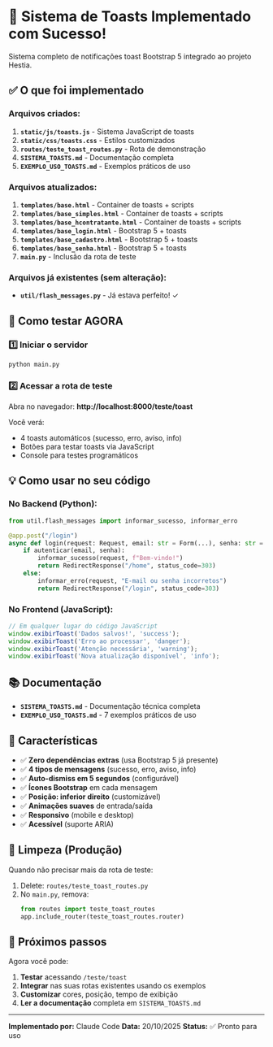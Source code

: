 # 🎉 Sistema de Toasts Implementado com Sucesso!

Sistema completo de notificações toast Bootstrap 5 integrado ao projeto Hestia.

## ✅ O que foi implementado

### Arquivos criados:

1. **`static/js/toasts.js`** - Sistema JavaScript de toasts
2. **`static/css/toasts.css`** - Estilos customizados
3. **`routes/teste_toast_routes.py`** - Rota de demonstração
4. **`SISTEMA_TOASTS.md`** - Documentação completa
5. **`EXEMPLO_USO_TOASTS.md`** - Exemplos práticos de uso

### Arquivos atualizados:

1. **`templates/base.html`** - Container de toasts + scripts
2. **`templates/base_simples.html`** - Container de toasts + scripts
3. **`templates/base_hcontratante.html`** - Container de toasts + scripts
4. **`templates/base_login.html`** - Bootstrap 5 + toasts
5. **`templates/base_cadastro.html`** - Bootstrap 5 + toasts
6. **`templates/base_senha.html`** - Bootstrap 5 + toasts
7. **`main.py`** - Inclusão da rota de teste

### Arquivos já existentes (sem alteração):

- **`util/flash_messages.py`** - Já estava perfeito! ✓

## 🚀 Como testar AGORA

### 1️⃣ Iniciar o servidor

```bash
python main.py
```

### 2️⃣ Acessar a rota de teste

Abra no navegador: **http://localhost:8000/teste/toast**

Você verá:
- 4 toasts automáticos (sucesso, erro, aviso, info)
- Botões para testar toasts via JavaScript
- Console para testes programáticos

## 💡 Como usar no seu código

### No Backend (Python):

```python
from util.flash_messages import informar_sucesso, informar_erro

@app.post("/login")
async def login(request: Request, email: str = Form(...), senha: str = Form(...)):
    if autenticar(email, senha):
        informar_sucesso(request, f"Bem-vindo!")
        return RedirectResponse("/home", status_code=303)
    else:
        informar_erro(request, "E-mail ou senha incorretos")
        return RedirectResponse("/login", status_code=303)
```

### No Frontend (JavaScript):

```javascript
// Em qualquer lugar do código JavaScript
window.exibirToast('Dados salvos!', 'success');
window.exibirToast('Erro ao processar', 'danger');
window.exibirToast('Atenção necessária', 'warning');
window.exibirToast('Nova atualização disponível', 'info');
```

## 📚 Documentação

- **`SISTEMA_TOASTS.md`** - Documentação técnica completa
- **`EXEMPLO_USO_TOASTS.md`** - 7 exemplos práticos de uso

## 🎨 Características

- ✅ **Zero dependências extras** (usa Bootstrap 5 já presente)
- ✅ **4 tipos de mensagens** (sucesso, erro, aviso, info)
- ✅ **Auto-dismiss em 5 segundos** (configurável)
- ✅ **Ícones Bootstrap** em cada mensagem
- ✅ **Posição: inferior direito** (customizável)
- ✅ **Animações suaves** de entrada/saída
- ✅ **Responsivo** (mobile e desktop)
- ✅ **Acessível** (suporte ARIA)

## 🧹 Limpeza (Produção)

Quando não precisar mais da rota de teste:

1. Delete: `routes/teste_toast_routes.py`
2. No `main.py`, remova:
   ```python
   from routes import teste_toast_routes
   app.include_router(teste_toast_routes.router)
   ```

## 🎯 Próximos passos

Agora você pode:

1. **Testar** acessando `/teste/toast`
2. **Integrar** nas suas rotas existentes usando os exemplos
3. **Customizar** cores, posição, tempo de exibição
4. **Ler a documentação** completa em `SISTEMA_TOASTS.md`

---

**Implementado por:** Claude Code
**Data:** 20/10/2025
**Status:** ✅ Pronto para uso
